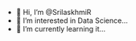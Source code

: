 - 👋 Hi, I’m @SrilaskhmiR
- 👀 I’m interested in Data Science...
- 🌱 I’m currently learning it...

<!---
SrilaskhmiR/SrilaskhmiR is a ✨ special ✨ repository because its `README.md` (this file) appears on your GitHub profile.
You can click the Preview link to take a look at your changes.
--->
